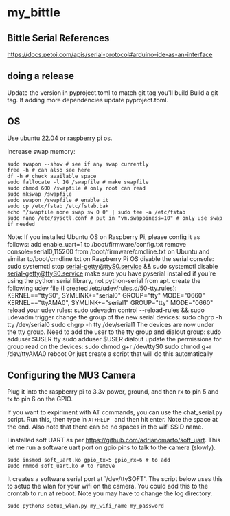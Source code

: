 # my_bittle

## Bittle Serial References

https://docs.petoi.com/apis/serial-protocol#arduino-ide-as-an-interface

## doing a release

Update the version in pyproject.toml to match git tag you'll build
Build a git tag.
If adding more dependencies update pyproject.toml.

## OS

Use ubuntu 22.04 or raspberry pi os.

Increase swap memory:

```
sudo swapon --show # see if any swap currently
free -h # can also see here
df -h # check available space
sudo fallocate -l 1G /swapfile # make swapfile
sudo chmod 600 /swapfile # only root can read
sudo mkswap /swapfile
sudo swapon /swapfile # enable it
sudo cp /etc/fstab /etc/fstab.bak
echo '/swapfile none swap sw 0 0' | sudo tee -a /etc/fstab
sudo nano /etc/sysctl.conf # put in "vm.swappiness=10" # only use swap if needed
```

Note: If you installed Ubuntu OS on Raspberry Pi, please config it as follows:
add enable_uart=1 to /boot/firmware/config.txt
remove console=serial0,115200 from /boot/firmware/cmdline.txt on Ubuntu and similar to/boot/cmdline.txt on Raspberry Pi
OS
disable the serial console: sudo systemctl stop serial-getty@ttyS0.service && sudo systemctl disable
serial-getty@ttyS0.service
make sure you have pyserial installed if you're using the python serial library, not python-serial from apt.
create the following udev file (I created /etc/udev/rules.d/50-tty.rules):
KERNEL=="ttyS0", SYMLINK+="serial0" GROUP="tty" MODE="0660"
KERNEL=="ttyAMA0", SYMLINK+="serial1" GROUP="tty" MODE="0660"
reload your udev rules: sudo udevadm control --reload-rules && sudo udevadm trigger
change the group of the new serial devices:
sudo chgrp -h tty /dev/serial0
sudo chgrp -h tty /dev/serial1
The devices are now under the tty group. Need to add the user to the tty group and dialout group:
sudo adduser $USER tty
sudo adduser $USER dialout
update the permissions for group read on the devices:
sudo chmod g+r /dev/ttyS0
sudo chmod g+r /dev/ttyAMA0
reboot
Or just create a script that will do this automatically

## Configuring the MU3 Camera

Plug it into the raspberry pi to 3.3v power, ground, and then rx to pin 5 and tx to pin 6 on the GPIO.

If you want to expiriment with AT commands, you can use the chat_serial.py script. Run this, then type in `AT+HELP ` and
then hit enter. Note the space at the end. Also note that there can be no spaces in the wifi SSID name.

I installed soft UART as per https://github.com/adrianomarto/soft_uart. This let me run a software uart port on gpio
pins to talk to the camera (slowly).

```
sudo insmod soft_uart.ko gpio_tx=5 gpio_rx=6 # to add
sudo rmmod soft_uart.ko # to remove
```

It creates a software serial port at `/dev/ttySOFT'. The script below uses this to setup the wlan for your wifi on the
camera. You could add this to the crontab to run at reboot. Note you may have to change the log directory.

```
sudo python3 setup_wlan.py my_wifi_name my_password
```
